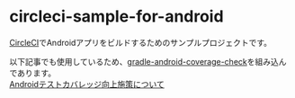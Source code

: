 # circleci-sample-for-android 
[CircleCI](https://circleci.com/)でAndroidアプリをビルドするためのサンプルプロジェクトです。

以下記事でも使用しているため、[gradle-android-coverage-check](https://github.com/shikato/gradle-android-coverage-check)を組み込んであります。   
[Androidテストカバレッジ向上施策について](http://qiita.com/shikato/items/9869719ab5e22ee9d061)
